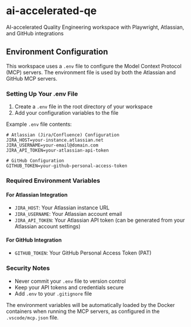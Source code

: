 # ai-accelerated-qe
AI-accelerated Quality Engineering workspace with Playwright, Atlassian, and GitHub integrations

## Environment Configuration

This workspace uses a `.env` file to configure the Model Context Protocol (MCP) servers. The environment file is used by both the Atlassian and GitHub MCP servers.

### Setting Up Your .env File

1. Create a `.env` file in the root directory of your workspace
2. Add your configuration variables to the file

Example `.env` file contents:
```env
# Atlassian (Jira/Confluence) Configuration
JIRA_HOST=your-instance.atlassian.net
JIRA_USERNAME=your-email@domain.com
JIRA_API_TOKEN=your-atlassian-api-token

# GitHub Configuration
GITHUB_TOKEN=your-github-personal-access-token
```

### Required Environment Variables

#### For Atlassian Integration
- `JIRA_HOST`: Your Atlassian instance URL
- `JIRA_USERNAME`: Your Atlassian account email
- `JIRA_API_TOKEN`: Your Atlassian API token (can be generated from your Atlassian account settings)

#### For GitHub Integration
- `GITHUB_TOKEN`: Your GitHub Personal Access Token (PAT)

### Security Notes
- Never commit your `.env` file to version control
- Keep your API tokens and credentials secure
- Add `.env` to your `.gitignore` file

The environment variables will be automatically loaded by the Docker containers when running the MCP servers, as configured in the `.vscode/mcp.json` file.
